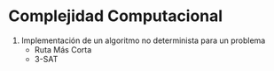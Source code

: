 # Complejidad Computacional

1. Implementación de un algoritmo no determinista para un problema
	* Ruta Más Corta
	* 3-SAT
